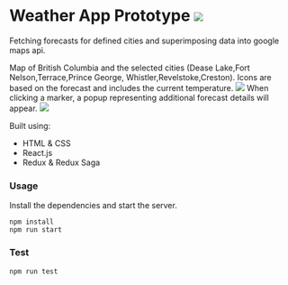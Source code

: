 <h1>Weather App Prototype <img src="http://openweathermap.org/img/wn/02d@2x.png"/></h1>

Fetching forecasts for defined cities and superimposing data into google maps api.

Map of British Columbia and the selected cities (Dease Lake,Fort Nelson,Terrace,Prince George,
    Whistler,Revelstoke,Creston). Icons are based on the forecast and includes the current temperature.
<img src="https://github.com/kavinsan/WeatherApp/blob/master/images/weatherApp1.png"/>
When clicking a marker, a popup representing additional forecast details will appear.
<img src="https://github.com/kavinsan/WeatherApp/blob/master/images/weatherApp2.png"/>

Built using:
- HTML & CSS
- React.js
- Redux & Redux Saga

### Usage

Install the dependencies and start the server.

```
npm install
npm run start
```

### Test

```
npm run test
```

